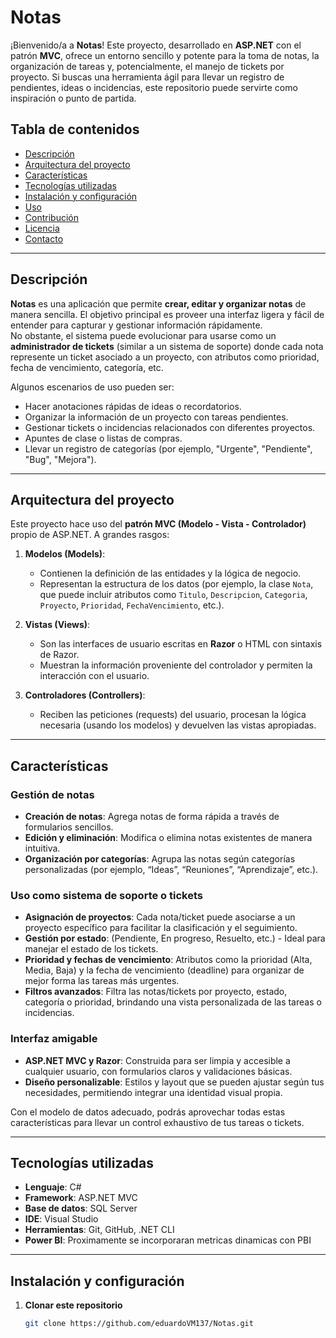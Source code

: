 # Notas

¡Bienvenido/a a **Notas**! Este proyecto, desarrollado en **ASP.NET** con el patrón **MVC**, ofrece un entorno sencillo y potente para la toma de notas, la organización de tareas y, potencialmente, el manejo de tickets por proyecto. Si buscas una herramienta ágil para llevar un registro de pendientes, ideas o incidencias, este repositorio puede servirte como inspiración o punto de partida.

## Tabla de contenidos
- [Descripción](#descripción)
- [Arquitectura del proyecto](#arquitectura-del-proyecto)
- [Características](#características)
- [Tecnologías utilizadas](#tecnologías-utilizadas)
- [Instalación y configuración](#instalación-y-configuración)
- [Uso](#uso)
- [Contribución](#contribución)
- [Licencia](#licencia)
- [Contacto](#contacto)

---

## Descripción
**Notas** es una aplicación que permite **crear, editar y organizar notas** de manera sencilla. El objetivo principal es proveer una interfaz ligera y fácil de entender para capturar y gestionar información rápidamente.  
No obstante, el sistema puede evolucionar para usarse como un **administrador de tickets** (similar a un sistema de soporte) donde cada nota represente un ticket asociado a un proyecto, con atributos como prioridad, fecha de vencimiento, categoría, etc.

Algunos escenarios de uso pueden ser:
- Hacer anotaciones rápidas de ideas o recordatorios.
- Organizar la información de un proyecto con tareas pendientes.
- Gestionar tickets o incidencias relacionados con diferentes proyectos.
- Apuntes de clase o listas de compras.
- Llevar un registro de categorías (por ejemplo, "Urgente", "Pendiente", "Bug", "Mejora").

---

## Arquitectura del proyecto
Este proyecto hace uso del **patrón MVC (Modelo - Vista - Controlador)** propio de ASP.NET. A grandes rasgos:

1. **Modelos (Models)**:  
   - Contienen la definición de las entidades y la lógica de negocio.  
   - Representan la estructura de los datos (por ejemplo, la clase `Nota`, que puede incluir atributos como `Titulo`, `Descripcion`, `Categoria`, `Proyecto`, `Prioridad`, `FechaVencimiento`, etc.).

2. **Vistas (Views)**:
   - Son las interfaces de usuario escritas en **Razor** o HTML con sintaxis de Razor.  
   - Muestran la información proveniente del controlador y permiten la interacción con el usuario.

3. **Controladores (Controllers)**:
   - Reciben las peticiones (requests) del usuario, procesan la lógica necesaria (usando los modelos) y devuelven las vistas apropiadas.


---

## Características

### Gestión de notas
- **Creación de notas**: Agrega notas de forma rápida a través de formularios sencillos.
- **Edición y eliminación**: Modifica o elimina notas existentes de manera intuitiva.
- **Organización por categorías**: Agrupa las notas según categorías personalizadas (por ejemplo, “Ideas”, “Reuniones”, “Aprendizaje”, etc.).

### Uso como sistema de soporte o tickets
- **Asignación de proyectos**: Cada nota/ticket puede asociarse a un proyecto específico para facilitar la clasificación y el seguimiento.
- **Gestión por estado**: (Pendiente, En progreso, Resuelto, etc.) - Ideal para manejar el estado de los tickets.
- **Prioridad y fechas de vencimiento**: Atributos como la prioridad (Alta, Media, Baja) y la fecha de vencimiento (deadline) para organizar de mejor forma las tareas más urgentes.
- **Filtros avanzados**: Filtra las notas/tickets por proyecto, estado, categoría o prioridad, brindando una vista personalizada de las tareas o incidencias.

### Interfaz amigable
- **ASP.NET MVC y Razor**: Construida para ser limpia y accesible a cualquier usuario, con formularios claros y validaciones básicas.
- **Diseño personalizable**: Estilos y layout que se pueden ajustar según tus necesidades, permitiendo integrar una identidad visual propia.

Con el modelo de datos adecuado, podrás aprovechar todas estas características para llevar un control exhaustivo de tus tareas o tickets.

---

## Tecnologías utilizadas
- **Lenguaje**: C#  
- **Framework**: ASP.NET MVC  
- **Base de datos**: SQL Server
- **IDE**: Visual Studio 
- **Herramientas**: Git, GitHub, .NET CLI
- **Power BI**: Proximamente se incorporaran metricas dinamicas con PBI


---

## Instalación y configuración

1. **Clonar este repositorio**  
   ```bash
   git clone https://github.com/eduardoVM137/Notas.git
